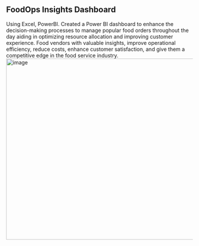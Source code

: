 ## FoodOps Insights Dashboard
Using Excel, PowerBl. Created a Power BI dashboard to enhance the decision-making processes to manage popular food orders throughout the day aiding in optimizing resource allocation and improving customer experience. Food vendors with valuable insights, improve operational efficiency, reduce costs, enhance customer satisfaction, and give them a competitive edge in the food service industry.
<img width="888" height="490" alt="image" src="https://github.com/user-attachments/assets/ad71c4b3-a496-48e5-8ffe-1c9bed55e979" />
